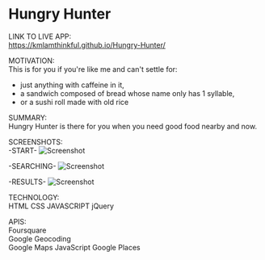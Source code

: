 # Hungry Hunter
LINK TO LIVE APP:</br>
https://kmlamthinkful.github.io/Hungry-Hunter/ </br>

MOTIVATION:</br>
This is for you if you're like me and can't settle for:</br> 
 -  just anything with caffeine in it, </br>
 -  a sandwich composed of bread whose name only has 1 syllable,</br>
 -  or a sushi roll made with old rice

SUMMARY:
</br>
Hungry Hunter is there for you when you need good food nearby and now.

SCREENSHOTS:</br>
-START-
![Screenshot](https://github.com/kmlamthinkful/Capstone-One/blob/master/screenshots/Capstone%20One_%20Hungry%20Hunter%20-%20Start%20Page.png)

-SEARCHING-
![Screenshot](https://github.com/kmlamthinkful/Capstone-One/blob/master/screenshots/Capstone%20One_%20Hungry%20Hunter%20%20-%20Search.png)

-RESULTS-
![Screenshot](https://github.com/kmlamthinkful/Capstone-One/blob/master/screenshots/Capstone%20One_%20Hungry%20Hunter%20-%20Results.png)


TECHNOLOGY:
</br>
HTML
CSS
JAVASCRIPT
jQuery

APIS:</br>
Foursquare</br>
Google Geocoding  
Google Maps JavaScript
Google Places
